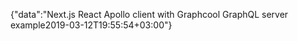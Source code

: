 {"data":"Next.js React Apollo client with Graphcool GraphQL server example2019-03-12T19:55:54+03:00"}

